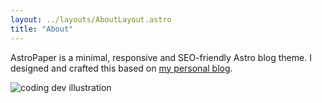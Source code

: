 ```yaml
---
layout: ../layouts/AboutLayout.astro
title: "About"
---
```


AstroPaper is a minimal, responsive and SEO-friendly Astro blog theme. I designed and crafted this based on [my personal blog](https://satnaing.dev/blog).

<div>
  <img src="/assets/dev.svg" class="sm:w-1/2 mx-auto" alt="coding dev illustration">
</div>